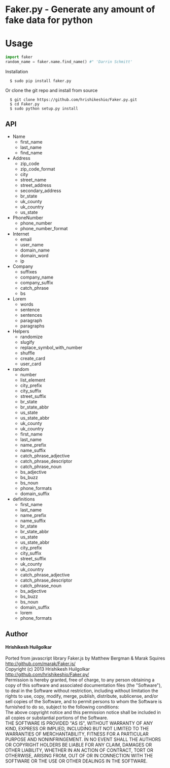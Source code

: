 Faker.py - Generate any amount of fake data for python
========

Usage
======
```python
import faker
random_name = faker.name.find_name() #" 'Darrin Schmitt'
```
Installation

      $ sudo pip install faker.py

Or clone the git repo and install from source

      $ git clone https://github.com/hrishikeshio/Faker.py.git
      $ cd Faker.py
      $ sudo python setup.py install

## API
<ul><li>Name<ul><li>first_name</li><li>last_name</li><li>find_name</li></ul></li><li>Address<ul><li>zip_code</li><li>zip_code_format</li><li>city</li><li>street_name</li><li>street_address</li><li>secondary_address</li><li>br_state</li><li>uk_county</li><li>uk_country</li><li>us_state</li></ul></li><li>PhoneNumber<ul><li>phone_number</li><li>phone_number_format</li></ul></li><li>Internet<ul><li>email</li><li>user_name</li><li>domain_name</li><li>domain_word</li><li>ip</li></ul></li><li>Company<ul><li>suffixes</li><li>company_name</li><li>company_suffix</li><li>catch_phrase</li><li>bs</li></ul></li><li>Lorem<ul><li>words</li><li>sentence</li><li>sentences</li><li>paragraph</li><li>paragraphs</li></ul></li><li>Helpers<ul><li>randomize</li><li>slugify</li><li>replace_symbol_with_number</li><li>shuffle</li><li>create_card</li><li>user_card</li></ul></li><li>random<ul><li>number</li><li>list_element</li><li>city_prefix</li><li>city_suffix</li><li>street_suffix</li><li>br_state</li><li>br_state_abbr</li><li>us_state</li><li>us_state_abbr</li><li>uk_county</li><li>uk_country</li><li>first_name</li><li>last_name</li><li>name_prefix</li><li>name_suffix</li><li>catch_phrase_adjective</li><li>catch_phrase_descriptor</li><li>catch_phrase_noun</li><li>bs_adjective</li><li>bs_buzz</li><li>bs_noun</li><li>phone_formats</li><li>domain_suffix</li></ul></li><li>definitions<ul><li>first_name</li><li>last_name</li><li>name_prefix</li><li>name_suffix</li><li>br_state</li><li>br_state_abbr</li><li>us_state</li><li>us_state_abbr</li><li>city_prefix</li><li>city_suffix</li><li>street_suffix</li><li>uk_county</li><li>uk_country</li><li>catch_phrase_adjective</li><li>catch_phrase_descriptor</li><li>catch_phrase_noun</li><li>bs_adjective</li><li>bs_buzz</li><li>bs_noun</li><li>domain_suffix</li><li>lorem</li><li>phone_formats</li></ul></li></ul>

## Author
#### Hrishikesh Huilgolkar
Ported from javascript library Faker.js by Matthew Bergman & Marak Squires http://github.com/marak/Faker.js/
<br/>
Copyright (c) 2013 Hrishikesh Huilgolkar http://github.com/hrishikeshio/Faker.py/
<br/>
Permission is hereby granted, free of charge, to any person obtaining
a copy of this software and associated documentation files (the
"Software"), to deal in the Software without restriction, including
without limitation the rights to use, copy, modify, merge, publish,
distribute, sublicense, and/or sell copies of the Software, and to
permit persons to whom the Software is furnished to do so, subject to
the following conditions:
<br/>
The above copyright notice and this permission notice shall be
included in all copies or substantial portions of the Software.
<br/>
THE SOFTWARE IS PROVIDED "AS IS", WITHOUT WARRANTY OF ANY KIND,
EXPRESS OR IMPLIED, INCLUDING BUT NOT LIMITED TO THE WARRANTIES OF
MERCHANTABILITY, FITNESS FOR A PARTICULAR PURPOSE AND
NONINFRINGEMENT. IN NO EVENT SHALL THE AUTHORS OR COPYRIGHT HOLDERS BE
LIABLE FOR ANY CLAIM, DAMAGES OR OTHER LIABILITY, WHETHER IN AN ACTION
OF CONTRACT, TORT OR OTHERWISE, ARISING FROM, OUT OF OR IN CONNECTION
WITH THE SOFTWARE OR THE USE OR OTHER DEALINGS IN THE SOFTWARE.